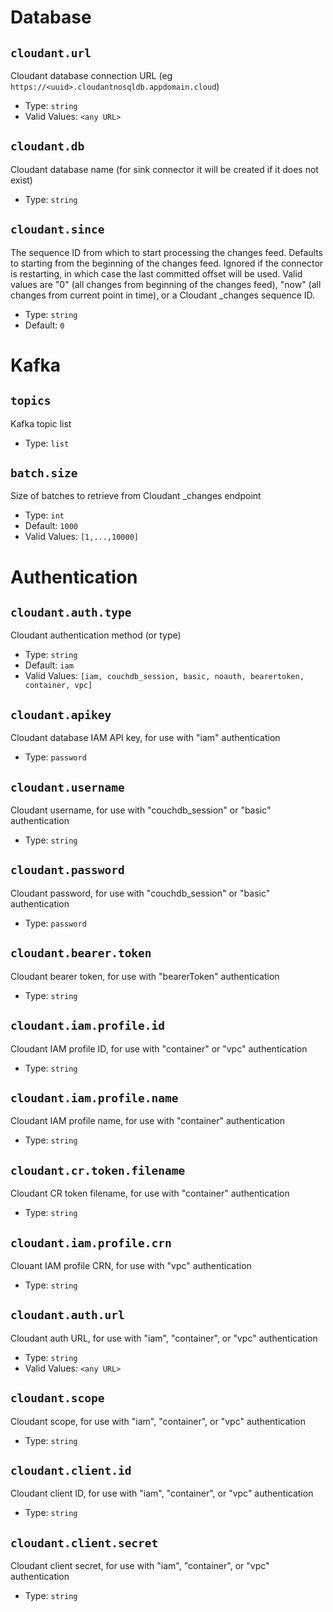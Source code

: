 # Database

## `cloudant.url`
Cloudant database connection URL (eg `https://<uuid>.cloudantnosqldb.appdomain.cloud`)

* Type: `string`
* Valid Values: `<any URL>`

## `cloudant.db`
Cloudant database name (for sink connector it will be created if it does not exist)

* Type: `string`

## `cloudant.since`
The sequence ID from which to start processing the changes feed. Defaults to starting from the beginning of the changes feed. Ignored if the connector is restarting, in which case the last committed offset will be used. Valid values are "0" (all changes from beginning of the changes feed), "now" (all changes from current point in time), or a Cloudant _changes sequence ID.

* Type: `string`
* Default: `0`

# Kafka

## `topics`
Kafka topic list

* Type: `list`

## `batch.size`
Size of batches to retrieve from Cloudant _changes endpoint

* Type: `int`
* Default: `1000`
* Valid Values: `[1,...,10000]`

# Authentication

## `cloudant.auth.type`
Cloudant authentication method (or type)

* Type: `string`
* Default: `iam`
* Valid Values: `[iam, couchdb_session, basic, noauth, bearertoken, container, vpc]`

## `cloudant.apikey`
Cloudant database IAM API key, for use with "iam" authentication

* Type: `password`

## `cloudant.username`
Cloudant username, for use with "couchdb_session" or "basic" authentication

* Type: `string`

## `cloudant.password`
Cloudant password, for use with "couchdb_session" or "basic" authentication

* Type: `password`

## `cloudant.bearer.token`
Cloudant bearer token, for use with "bearerToken" authentication

* Type: `string`

## `cloudant.iam.profile.id`
Cloudant IAM profile ID, for use with "container" or "vpc" authentication

* Type: `string`

## `cloudant.iam.profile.name`
Cloudant IAM profile name, for use with "container" authentication

* Type: `string`

## `cloudant.cr.token.filename`
Cloudant CR token filename, for use with "container" authentication

* Type: `string`

## `cloudant.iam.profile.crn`
Clouant IAM profile CRN, for use with "vpc" authentication

* Type: `string`

## `cloudant.auth.url`
Cloudant auth URL, for use with "iam", "container", or "vpc" authentication

* Type: `string`
* Valid Values: `<any URL>`

## `cloudant.scope`
Cloudant scope, for use with "iam", "container", or "vpc" authentication

* Type: `string`

## `cloudant.client.id`
Cloudant client ID, for use with "iam", "container", or "vpc" authentication

* Type: `string`

## `cloudant.client.secret`
Cloudant client secret, for use with "iam", "container", or "vpc" authentication

* Type: `string`

